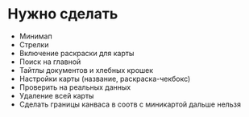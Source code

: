 # Нужно сделать

- Минимап
- Стрелки
- Включение раскраски для карты
- Поиск на главной
- Тайтлы документов и хлебных крошек
- Настройки карты (название, раскраска-чекбокс)
- Проверить на реальных данных
- Удаление всей карты
- Сделать границы канваса в соотв с миникартой дальше нельзя
